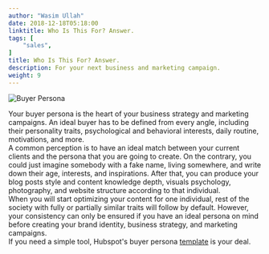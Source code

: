 ```yaml
---
author: "Wasim Ullah"
date: 2018-12-18T05:18:00
linktitle: Who Is This For? Answer.
tags: [
    "sales",
]
title: Who Is This For? Answer.
description: For your next business and marketing campaign.
weight: 9
---
```


![Buyer Persona](/images/buyer.jpg)

Your buyer persona is the heart of your business strategy and marketing campaigns. An ideal buyer has to be defined from every angle, including their personality traits, psychological and behavioral interests, daily routine, motivations, and more.<br>
A common perception is to have an ideal match between your current clients and the persona that you are going to create. On the contrary, you could just imagine somebody with a fake name, living somewhere, and write down their age, interests, and inspirations. After that, you can produce your blog posts style and content knowledge depth, visuals psychology, photography, and website structure according to that individual.<br>
When you will start optimizing your content for one individual, rest of the society with fully or partially similar traits will follow by default. However, your consistency can only be ensured if you have an ideal persona on mind before creating your brand identity, business strategy, and marketing campaigns.<br>
If you need a simple tool, Hubspot's buyer persona <a href="https://www.hubspot.com/make-my-persona">template</a> is your deal.
